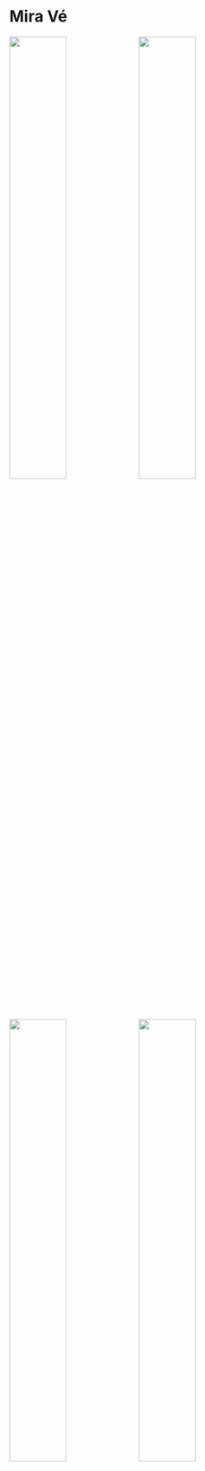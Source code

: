 # Mira Vé
<img src="https://github.com/phndavid13/miraveweb/tree/master/public/img/image_base/calidoso.jpg" width="45%"></img>
<img src="https://github.com/phndavid13/miraveweb/tree/master/public/img/image_base/historia_calidoso.jpg" width="45%"></img>
<img src="https://github.com/phndavid13/miraveweb/tree/master/public/img/image_base/pregunta.jpg" width="45%"></img>
<img src="https://github.com/phndavid13/miraveweb/tree/master/public/img/image_base/pregunta_cometa.jpg" width="45%"></img>
